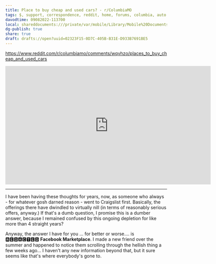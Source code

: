 ```yaml
---
title: Place to buy cheap and used cars? - r/ColumbiaMO
tags: $, support, correspondence, reddit, home, forums, columbia, auto
davodtime: 09082022-113700
local: shareddocuments:///private/var/mobile/Library/Mobile%20Documents/iCloud~md~obsidian/Documents/OBSHIDDIAN/drafts/02323F15-0D7C-405B-B31E-D933B7691BE5.md
dg-publish: true
share: true
draft: drafts://open?uuid=02323F15-0D7C-405B-B31E-D933B7691BE5
---
```


https://www.reddit.com/r/columbiamo/comments/wqvhzo/places_to_buy_cheap_and_used_cars


<iframe id="reddit-embed" src="https://www.redditmedia.com/r/columbiamo/comments/wqvhzo/places_to_buy_cheap_and_used_cars/ikwee8w/?depth=2&amp;showmore=false&amp;embed=true&amp;showtitle=true&amp;context=1&amp;showmedia=false" sandbox="allow-scripts allow-same-origin allow-popups" style="border: none;" height="369" width="640" scrolling="no"></iframe>

---

I have been having these thoughts for years, now, as someone who always - for whatever gosh darned reason - went to Craigslist first. Basically, the offerings there have dwindled to virtually nill (in terms of reasonably serious offers, anyway.) If that's a dumb question, I promise this is a dumber answer, because I remained confused by this ongoing depletion for like more than 4 straight years? 

Anyway, the answer I have for you ... for better or worse.... is 🆁🅴🅳🅰🅲🆃🅴🅳 **Facebook Marketplace**. I made a new friend over the summer and happened to notice them scrolling through the hellish thing a few weeks ago... I haven't any new information beyond that, but it sure seems like that's where everybody's gone to.